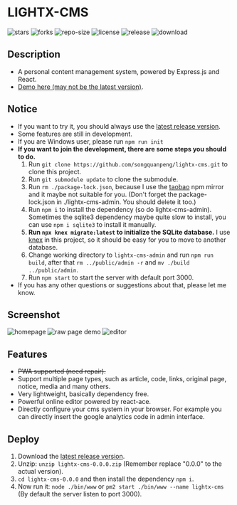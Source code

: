 # LIGHTX-CMS
![stars](https://img.shields.io/github/stars/songquanpeng/lightx-cms) ![forks](https://img.shields.io/github/forks/songquanpeng/lightx-cms) ![repo-size](https://img.shields.io/github/repo-size/songquanpeng/lightx-cms) ![license](https://img.shields.io/github/license/songquanpeng/lightx-cms) ![release](https://img.shields.io/github/v/release/songquanpeng/lightx-cms) ![download](https://img.shields.io/github/downloads/songquanpeng/lightx-cms/total)

## Description
+ A personal content management system, powered by Express.js and React.
+ [Demo here (may not be the latest version)](https://iamazing.cn/).

## Notice
+ If you want to try it, you should always use the [latest release version](https://github.com/songquanpeng/lightx-cms/releases/latest).
+ Some features are still in development.
+ If you are Windows user, please run `npm run init`
+ **If you want to join the development, there are some steps you should to do.**
    1. Run `git clone https://github.com/songquanpeng/lightx-cms.git` to clone this project.
    2. Run `git submodule update` to clone the submodule.
    3. Run `rm ./package-lock.json`, because I use the [taobao](https://registry.npm.taobao.org/) npm mirror and it maybe not suitable for you. (Don't forget the package-lock.json in ./lightx-cms-admin. You should delete it too.)
    4. Run `npm i` to install the dependency (so do lightx-cms-admin). Sometimes the sqlite3 dependency maybe quite slow to install, you can use `npm i sqlite3` to install it manually.
    5. **Run `npx knex migrate:latest` to initialize the SQLite database.** I use [knex](http://knexjs.org/) in this project, so it should be easy for you to move to another database.
    6. Change working directory to `lightx-cms-admin` and run `npm run build`, after that `rm ../public/admin -r` and `mv ./build ../public/admin`.
    6. Run `npm start` to start the server with default port 3000. 
+ If you has any other questions or suggestions about that, please let me know.

## Screenshot
![homepage](https://user-images.githubusercontent.com/39998050/76419552-7cbd7480-63db-11ea-86a3-b21f0e5ffbff.PNG)
![raw page demo](https://user-images.githubusercontent.com/39998050/76419566-80e99200-63db-11ea-8c59-63add4bcd971.PNG)
![editor](https://user-images.githubusercontent.com/39998050/76419533-75966680-63db-11ea-9f2b-1ba7ce1aed31.PNG)

## Features
+ ~~PWA supported (need repair).~~
+ Support multiple page types, such as article, code, links, original page, notice, media and many others.
+ Very lightweight, basically dependency free.
+ Powerful online editor powered by react-ace.
+ Directly configure your cms system in your browser. For example you can directly insert the google analytics code in admin interface.

## Deploy
1. Download the [latest release version](https://github.com/songquanpeng/lightx-cms/releases/latest).
2. Unzip: `unzip lightx-cms-0.0.0.zip` (Remember replace "0.0.0" to the actual version).
3. `cd lightx-cms-0.0.0` and then install the dependency `npm i`.
4. Now run it: `node ./bin/www` or `pm2 start ./bin/www --name lightx-cms` (By default the server listen to port 3000).
